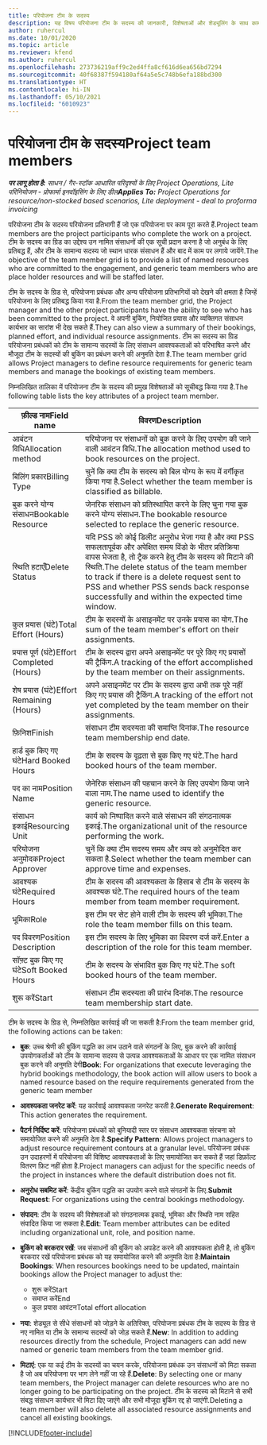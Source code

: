 ```yaml
---
title: परियोजना टीम के सदस्य
description: यह विषय परियोजना टीम के सदस्य की जानकारी, विशेषताओं और शेड्यूलिंग के साथ काम करने के तरीके के बारे में जानकारी प्रदान करता है.
author: ruhercul
ms.date: 10/01/2020
ms.topic: article
ms.reviewer: kfend
ms.author: ruhercul
ms.openlocfilehash: 273736219aff9c2ed4ffa8cf616d6ea656bd7294
ms.sourcegitcommit: 40f68387f594180af64a5e5c748b6efa188bd300
ms.translationtype: HT
ms.contentlocale: hi-IN
ms.lasthandoff: 05/10/2021
ms.locfileid: "6010923"
---
```

# <a name="project-team-members"></a><span data-ttu-id="00882-103">परियोजना टीम के सदस्य</span><span class="sxs-lookup"><span data-stu-id="00882-103">Project team members</span></span>

<span data-ttu-id="00882-104">_**पर लागू होता है:** साधन / गैर-स्टॉक आधारित परिदृश्यों के लिए Project Operations, Lite परिनियोजन - प्रोफार्मा इनवॉइसिंग के लिए डील_</span><span class="sxs-lookup"><span data-stu-id="00882-104">_**Applies To:** Project Operations for resource/non-stocked based scenarios, Lite deployment - deal to proforma invoicing_</span></span>

<span data-ttu-id="00882-105">परियोजना टीम के सदस्य परियोजना प्रतिभागी हैं जो एक परियोजना पर काम पूरा करते हैं.</span><span class="sxs-lookup"><span data-stu-id="00882-105">Project team members are the project participants who complete the work on a project.</span></span> <span data-ttu-id="00882-106">टीम के सदस्य का ग्रिड का उद्देश्य उन नामित संसाधनों की एक सूची प्रदान करना है जो अनुबंध के लिए प्रतिबद्ध हैं, और टीम के सामान्य सदस्य जो स्थान धारक संसाधन हैं और बाद में काम पर लगाये जायेंगे.</span><span class="sxs-lookup"><span data-stu-id="00882-106">The objective of the team member grid is to provide a list of named resources who are committed to the engagement, and generic team members who are place holder resources and will be staffed later.</span></span>

<span data-ttu-id="00882-107">टीम के सदस्य के ग्रिड से, परियोजना प्रबंधक और अन्य परियोजना प्रतिभागियों को देखने की क्षमता है जिन्हें परियोजना के लिए प्रतिबद्ध किया गया है.</span><span class="sxs-lookup"><span data-stu-id="00882-107">From the team member grid, the Project manager and the other project participants have the ability to see who has been committed to the project.</span></span> <span data-ttu-id="00882-108">वे अपनी बुकिंग, नियोजित प्रयास और व्यक्तिगत संसाधन कार्यभार का सारांश भी देख सकते हैं.</span><span class="sxs-lookup"><span data-stu-id="00882-108">They can also view a summary of their bookings, planned effort, and individual resource assignments.</span></span> <span data-ttu-id="00882-109">टीम का सदस्य का ग्रिड परियोजना प्रबंधकों को टीम के सामान्य सदस्यों के लिए संसाधन आवश्यकताओं को परिभाषित करने और मौजूदा टीम के सदस्यों की बुकिंग का प्रबंधन करने की अनुमति देता है.</span><span class="sxs-lookup"><span data-stu-id="00882-109">The team member grid allows Project managers to define resource requirements for generic team members and manage the bookings of existing team members.</span></span>

<span data-ttu-id="00882-110">निम्नलिखित तालिका में परियोजना टीम के सदस्य की प्रमुख विशेषताओं को सूचीबद्ध किया गया है.</span><span class="sxs-lookup"><span data-stu-id="00882-110">The following table lists the key attributes of a project team member.</span></span>

| <span data-ttu-id="00882-111">फ़ील्ड नाम</span><span class="sxs-lookup"><span data-stu-id="00882-111">Field name</span></span>          | <span data-ttu-id="00882-112">विवरण</span><span class="sxs-lookup"><span data-stu-id="00882-112">Description</span></span>                                                                                                                                                                  |
|--------------------------|-----------------------------------------------------------------------------------------------------------------------------------------------------------------------------------|
| <span data-ttu-id="00882-113">आबंटन विधि</span><span class="sxs-lookup"><span data-stu-id="00882-113">Allocation method</span></span>        | <span data-ttu-id="00882-114">परियोजना पर संसाधनों को बुक करने के लिए उपयोग की जाने वाली आवंटन विधि.</span><span class="sxs-lookup"><span data-stu-id="00882-114">The allocation method used to book resources on the project.</span></span>                                                                         |
| <span data-ttu-id="00882-115">बिलिंग प्रकार</span><span class="sxs-lookup"><span data-stu-id="00882-115">Billing Type</span></span>             | <span data-ttu-id="00882-116">चुनें कि क्या टीम के सदस्य को बिल योग्य के रूप में वर्गीकृत किया गया है.</span><span class="sxs-lookup"><span data-stu-id="00882-116">Select whether the team member is classified as billable.</span></span>                                                                                                                                       |
| <span data-ttu-id="00882-117">बुक करने योग्य संसाधन</span><span class="sxs-lookup"><span data-stu-id="00882-117">Bookable Resource</span></span>        | <span data-ttu-id="00882-118">जेनरिक संसाधन को प्रतिस्थापित करने के लिए चुना गया बुक करने योग्य संसाधन.</span><span class="sxs-lookup"><span data-stu-id="00882-118">The bookable resource selected to replace the generic resource.</span></span>                                                                                                                   |
| <span data-ttu-id="00882-119">स्थिति हटाएँ</span><span class="sxs-lookup"><span data-stu-id="00882-119">Delete Status</span></span>            | <span data-ttu-id="00882-120">यदि PSS को कोई डिलीट अनुरोध भेजा गया है और क्या PSS सफलतापूर्वक और अपेक्षित समय विंडो के भीतर प्रतिक्रिया वापस भेजता है, तो ट्रैक करने हेतु टीम के सदस्य को मिटाने की स्थिति.</span><span class="sxs-lookup"><span data-stu-id="00882-120">The delete status of the team member to track if there is a delete request sent to PSS and whether PSS sends back response successfully and within the expected time window.</span></span> |
| <span data-ttu-id="00882-121">कुल प्रयास (घंटे)</span><span class="sxs-lookup"><span data-stu-id="00882-121">Total Effort (Hours)</span></span>     | <span data-ttu-id="00882-122">टीम के सदस्यों के असाइनमेंट पर उनके प्रयास का योग.</span><span class="sxs-lookup"><span data-stu-id="00882-122">The sum of the team member's effort on their assignments.</span></span>                                                                                                                         |
| <span data-ttu-id="00882-123">प्रयास पूर्ण (घंटे)</span><span class="sxs-lookup"><span data-stu-id="00882-123">Effort Completed (Hours)</span></span> | <span data-ttu-id="00882-124">टीम के सदस्य द्वारा अपने असाइनमेंट पर पूरे किए गए प्रयासों की ट्रैकिंग.</span><span class="sxs-lookup"><span data-stu-id="00882-124">A tracking of the effort accomplished by the team member on their assignments.</span></span>                                                                                           |
| <span data-ttu-id="00882-125">शेष प्रयास (घंटे)</span><span class="sxs-lookup"><span data-stu-id="00882-125">Effort Remaining (Hours)</span></span> | <span data-ttu-id="00882-126">अपने असाइनमेंट पर टीम के सदस्य द्वारा अभी तक पूरे नहीं किए गए प्रयास की ट्रैकिंग.</span><span class="sxs-lookup"><span data-stu-id="00882-126">A tracking of the effort not yet completed by the team member on their assignments.</span></span>                                                                                    |
| <span data-ttu-id="00882-127">फ़िनिश</span><span class="sxs-lookup"><span data-stu-id="00882-127">Finish</span></span>                   | <span data-ttu-id="00882-128">संसाधन टीम सदस्यता की समाप्ति दिनांक.</span><span class="sxs-lookup"><span data-stu-id="00882-128">The resource team membership end date.</span></span>                                                                                                                                            |
| <span data-ttu-id="00882-129">हार्ड बुक किए गए घंटे</span><span class="sxs-lookup"><span data-stu-id="00882-129">Hard Booked Hours</span></span>        | <span data-ttu-id="00882-130">टीम के सदस्य के दृढ़ता से बुक किए गए घंटे.</span><span class="sxs-lookup"><span data-stu-id="00882-130">The hard booked hours of the team member.</span></span>                                                                                                                                                                |
| <span data-ttu-id="00882-131">पद का नाम</span><span class="sxs-lookup"><span data-stu-id="00882-131">Position Name</span></span>            | <span data-ttu-id="00882-132">जेनेरिक संसाधन की पहचान करने के लिए उपयोग किया जाने वाला नाम.</span><span class="sxs-lookup"><span data-stu-id="00882-132">The name used to identify the generic resource.</span></span>                                                                                                                                   |
| <span data-ttu-id="00882-133">संसाधन इकाई</span><span class="sxs-lookup"><span data-stu-id="00882-133">Resourcing Unit</span></span>          | <span data-ttu-id="00882-134">कार्य को निष्पादित करने वाले संसाधन की संगठनात्मक इकाई.</span><span class="sxs-lookup"><span data-stu-id="00882-134">The organizational unit of the resource performing the work.</span></span>                                                                                                                      |
| <span data-ttu-id="00882-135">परियोजना अनुमोदक</span><span class="sxs-lookup"><span data-stu-id="00882-135">Project Approver</span></span>         | <span data-ttu-id="00882-136">चुनें कि क्या टीम सदस्य समय और व्यय को अनुमोदित कर सकता है.</span><span class="sxs-lookup"><span data-stu-id="00882-136">Select whether the team member can approve time and expenses.</span></span>                                                                                                                     |
| <span data-ttu-id="00882-137">आवश्यक घंटे</span><span class="sxs-lookup"><span data-stu-id="00882-137">Required Hours</span></span>           | <span data-ttu-id="00882-138">टीम के सदस्य की आवश्यकता के हिसाब से टीम के सदस्य के आवश्यक घंटे.</span><span class="sxs-lookup"><span data-stu-id="00882-138">The required hours of the team member from team member requirement.</span></span>                                                                                                                       |
| <span data-ttu-id="00882-139">भूमिका</span><span class="sxs-lookup"><span data-stu-id="00882-139">Role</span></span>                     | <span data-ttu-id="00882-140">इस टीम पर सेट होने वाली टीम के सदस्य की भूमिका.</span><span class="sxs-lookup"><span data-stu-id="00882-140">The role the team member fills on this team.</span></span>                                                                                                                                |
| <span data-ttu-id="00882-141">पद विवरण</span><span class="sxs-lookup"><span data-stu-id="00882-141">Position Description</span></span>     | <span data-ttu-id="00882-142">इस टीम सदस्य के लिए भूमिका का विवरण दर्ज करें.</span><span class="sxs-lookup"><span data-stu-id="00882-142">Enter a description of the role for this team member.</span></span>                                                                                                                             |
| <span data-ttu-id="00882-143">सॉफ़्ट बुक किए गए घंटे</span><span class="sxs-lookup"><span data-stu-id="00882-143">Soft Booked Hours</span></span>        | <span data-ttu-id="00882-144">टीम के सदस्य के संभावित बुक किए गए घंटे.</span><span class="sxs-lookup"><span data-stu-id="00882-144">The soft booked hours of the team member.</span></span>                                                                                                                                                                 |
| <span data-ttu-id="00882-145">शुरू करें</span><span class="sxs-lookup"><span data-stu-id="00882-145">Start</span></span>                    | <span data-ttu-id="00882-146">संसाधन टीम सदस्यता की प्रारंभ दिनांक.</span><span class="sxs-lookup"><span data-stu-id="00882-146">The resource team membership start date.</span></span>                                                                                                                                          |

<span data-ttu-id="00882-147">टीम के सदस्य के ग्रिड से, निम्नलिखित कार्रवाई की जा सकती है:</span><span class="sxs-lookup"><span data-stu-id="00882-147">From the team member grid, the following actions can be taken:</span></span>

- <span data-ttu-id="00882-148">**बुक**: उच्च श्रेणी की बुकिंग पद्धति का लाभ उठाने वाले संगठनों के लिए, बुक करने की कार्रवाई उपयोगकर्ताओं को टीम के सामान्य सदस्य से उत्पन्न आवश्यकताओं के आधार पर एक नामित संसाधन बुक करने की अनुमति देगी</span><span class="sxs-lookup"><span data-stu-id="00882-148">**Book**: For organizations that execute leveraging the hybrid bookings methodology, the book action will allow users to book a named resource based on the require requirements generated from the generic team member</span></span>
- <span data-ttu-id="00882-149">**आवश्यकता जनरेट करें**: यह कार्रवाई आवश्यकता जनरेट करती है.</span><span class="sxs-lookup"><span data-stu-id="00882-149">**Generate Requirement**: This action generates the requirement.</span></span>
- <span data-ttu-id="00882-150">**पैटर्न निर्दिष्ट करें**: परियोजना प्रबंधकों को बुनियादी स्तर पर संसाधन आवश्यकता संरचना को समायोजित करने की अनुमति देता है.</span><span class="sxs-lookup"><span data-stu-id="00882-150">**Specify Pattern**: Allows project managers to adjust resource requirement contours at a granular level.</span></span> <span data-ttu-id="00882-151">परियोजना प्रबंधक उन उदाहरणों में परियोजना की विशिष्ट आवश्यकताओं के लिए समायोजित कर सकते हैं जहां डिफ़ॉल्ट वितरण फ़िट नहीं होता है.</span><span class="sxs-lookup"><span data-stu-id="00882-151">Project managers can adjust for the specific needs of the project in instances where the default distribution does not fit.</span></span>
- <span data-ttu-id="00882-152">**अनुरोध सबमिट करें**: केंद्रीय बुकिंग पद्धति का उपयोग करने वाले संगठनों के लिए.</span><span class="sxs-lookup"><span data-stu-id="00882-152">**Submit Request**: For organizations using the central bookings methodology.</span></span>
- <span data-ttu-id="00882-153">**संपादन**: टीम के सदस्य की विशेषताओं को संगठनात्मक इकाई, भूमिका और स्थिति नाम सहित संपादित किया जा सकता है.</span><span class="sxs-lookup"><span data-stu-id="00882-153">**Edit**: Team member attributes can be edited including organizational unit, role, and position name.</span></span>
- <span data-ttu-id="00882-154">**बुकिंग को बरकरार रखें**: जब संसाधनों की बुकिंग को अपडेट करने की आवश्यकता होती है, तो बुकिंग बरकरार रखें परियोजना प्रबंधक को यह समायोजित करने की अनुमति देता है:</span><span class="sxs-lookup"><span data-stu-id="00882-154">**Maintain Bookings**: When resources bookings need to be updated, maintain bookings allow the Project manager to adjust the:</span></span>

    - <span data-ttu-id="00882-155">शुरू करें</span><span class="sxs-lookup"><span data-stu-id="00882-155">Start</span></span>
    - <span data-ttu-id="00882-156">समाप्त करें</span><span class="sxs-lookup"><span data-stu-id="00882-156">End</span></span>
    - <span data-ttu-id="00882-157">कुल प्रयास आवंटन</span><span class="sxs-lookup"><span data-stu-id="00882-157">Total effort allocation</span></span>

- <span data-ttu-id="00882-158">**नया**: शेड्यूल से सीधे संसाधनों को जोड़ने के अतिरिक्त, परियोजना प्रबंधक टीम के सदस्य के ग्रिड से नए नामित या टीम के सामान्य सदस्यों को जोड़ सकते हैं.</span><span class="sxs-lookup"><span data-stu-id="00882-158">**New**: In addition to adding resources directly from the schedule, Project managers can add new named or generic team members from the team member grid.</span></span>
- <span data-ttu-id="00882-159">**मिटाएं**: एक या कई टीम के सदस्यों का चयन करके, परियोजना प्रबंधक उन संसाधनों को मिटा सकता है जो अब परियोजना पर भाग लेने नहीं जा रहे हैं.</span><span class="sxs-lookup"><span data-stu-id="00882-159">**Delete**: By selecting one or many team members, the Project manager can delete resources who are no longer going to be participating on the project.</span></span> <span data-ttu-id="00882-160">टीम के सदस्य को मिटाने से सभी संबद्ध संसाधन कार्यभार भी मिटा दिए जाएंगे और सभी मौजूदा बुकिंग रद्द हो जाएंगी.</span><span class="sxs-lookup"><span data-stu-id="00882-160">Deleting a team member will also delete all associated resource assignments and  cancel all existing bookings.</span></span>


[!INCLUDE[footer-include](../includes/footer-banner.md)]
